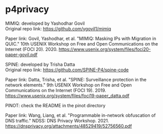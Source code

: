 # p4privacy

MIMIQ: developed by Yashodhar Govil  
Original repo link: https://github.com/ygovil1/mimiq

Paper link: Govil, Yashodhar, et al. "MIMIQ: Masking IPs with Migration in QUIC." 10th USENIX Workshop on Free and Open Communications on the Internet (FOCI 20). 2020. https://www.usenix.org/system/files/foci20-paper-govil.pdf

SPINE: developed by Trisha Datta  
Original repo link: https://github.com/SPINE-P4/spine-code

Paper link: Datta, Trisha, et al. "SPINE: Surveillance protection in the network elements." 9th USENIX Workshop on Free and Open Communications on the Internet (FOCI 19). 2019. https://www.usenix.org/system/files/foci19-paper_datta.pdf

PINOT: check the README in the pinot directory

Paper link: Wang, Liang, et al. "Programmable in-network obfuscation of DNS traffic." NDSS: DNS Privacy Workshop. 2021.  https://dnsprivacy.org/attachments/48529419/52756560.pdf
